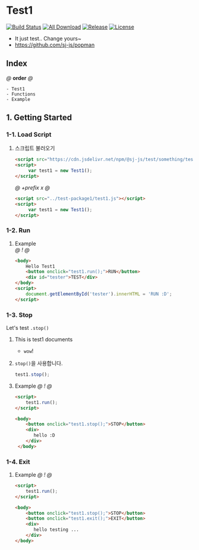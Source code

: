 # Test1
[![Build Status](https://travis-ci.org/sj-js/popman.svg?branch=master)](https://travis-ci.org/sj-js/popman)
[![All Download](https://img.shields.io/github/downloads/sj-js/popman/total.svg)](https://github.com/sj-js/popman/releases)
[![Release](https://img.shields.io/github/release/sj-js/popman.svg)](https://github.com/sj-js/popman/releases)
[![License](https://img.shields.io/github/license/sj-js/popman.svg)](https://github.com/sj-js/popman/releases)
    
- It just test.. Change yours~
- https://github.com/sj-js/popman

    

## Index
*@* **order** *@*
```
- Test1
- Functions
- Example
```



## 1. Getting Started

### 1-1. Load Script

1. 스크립트 불러오기
    ```html    
    <script src="https://cdn.jsdelivr.net/npm/@sj-js/test/something/test1.js"></script>
    <script>
         var test1 = new Test1();
    </script>
    ```  
    
    *@* *+prefix* *x* *@* 
    ```html
    <script src="../test-package1/test1.js"></script>
    <script>
         var test1 = new Test1();
    </script>
    ```



### 1-2. Run

1. Example   
    *@* *!* *@*
    ```html
    <body>        
        Hello Test1
        <button onclick="test1.run();">RUN</button>
        <div id="tester">TEST</div>
    </body> 
    <script>
        document.getElementById('tester').innerHTML = 'RUN :D';
    </script>
    ```


### 1-3. Stop          
  
Let's test `.stop()`

1. This is test1 documents
    - `wow`!

2. `stop()`을 사용합니다.
    ```js
    test1.stop();
    ```

3. Example
    *@* *!* *@*
    ```html
    <script>
        test1.run();
    </script>
    
    <body>
        <button onclick="test1.stop();">STOP</button>
        <div>
           hello :D
        </div>       
     </body>
    ```
  
### 1-4. Exit

1. Example
    *@* *!* *@*
    ```html
    <script>
        test1.run();
    </script>
    
    <body>
        <button onclick="test1.stop();">STOP</button>
        <button onclick="test1.exit();">EXIT</button>
        <div>
           hello testing ... 
        </div>       
    </body>
    ```
  